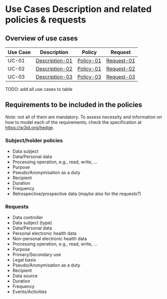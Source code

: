 # Use Cases Description and related policies & requests

## Overview of use cases

| Use Case | Description                                 | Policy                             | Request                              |
| -------- | ------------------------------------------- | ---------------------------------- | ------------------------------------ |
| UC-01    | [Description-01](./uc-01/description-01.md) | [Policy-01](./uc-01/policy-01.ttl) | [Request-01](./uc-01/request-01.ttl) |
| UC-02    | [Description-02](./uc-02/description-02.md) | [Policy-01](./uc-02/policy-02.ttl) | [Request-02](./uc-02/request-02.ttl) |
| UC-03    | [Description-03](./uc-03/description-03.md) | [Policy-03](./uc-03/policy-03.ttl) | [Request-03](./uc-03/request-03.ttl) |

TODO: add all use cases to table

## Requirements to be included in the policies

*Note*: not all of them are mandatory.
To assess necessity and information on how to model each of the requirements, check the specification at https://w3id.org/hedge.

### Subject/holder policies

- Data subject
- Data/Personal data
- Processing operation, e.g., read, write, ...
- Purpose
- Pseudo/Anonymisation as a duty
- Recipient
- Duration
- Frequency
- Retrospective/prospective data (maybe also for the requests?)

### Requests

- Data controller
- Data subject (type)
- Data/Personal data
- Personal electronic health data
- Non-personal electronic health data
- Processing operation, e.g., read, write, ...
- Purpose
- Primary/Secondary use
- Legal basis
- Pseudo/Anonymisation as a duty
- Recipient
- Data source
- Duration
- Frequency
- Events/Activities
